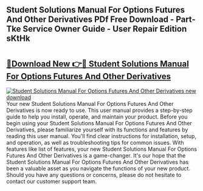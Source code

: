## Student Solutions Manual For Options Futures And Other Derivatives PDf Free Download - Part-Tke Service Owner Guide - User Repair Edition sKtHk

# <h2><a href="http://cf26017.oget.top/?id=Student+Solutions+Manual+For+Options+Futures+And+Other+Derivatives">🔗Download New 👉🔴 Student Solutions Manual For Options Futures And Other Derivatives</a></h2>

[![Student Solutions Manual For Options Futures And Other Derivatives new download](https://i.imgur.com/5g1atiW.png)](http://cf26017.oget.top/?id=Student+Solutions+Manual+For+Options+Futures+And+Other+Derivatives)
Your new Student Solutions Manual For Options Futures And Other Derivatives is now ready to use. This user manual provides a step-by-step guide to help you install, operate, and maintain your product. Before you begin using your Student Solutions Manual For Options Futures And Other Derivatives, please familiarize yourself with its functions and features by reading this user manual. You'll find clear instructions for installation, setup, and operation, as well as troubleshooting tips for common issues. With features like list of features, your new Student Solutions Manual For Options Futures And Other Derivatives is a game-changer. It's our hope that the Student Solutions Manual For Options Futures And Other Derivatives has been a valuable asset as you navigate the functions of your new product. Should you have any questions or concerns, please do not hesitate to contact our customer support team.
